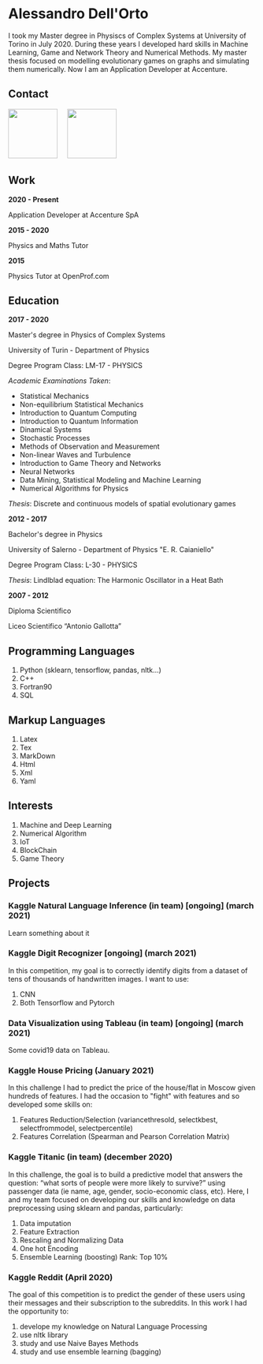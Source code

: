 # Alessandro Dell'Orto

I took my Master degree in Physiscs of Complex Systems at University of Torino in July 2020. During these years I developed hard skills in Machine Learning, Game and Network Theory and Numerical Methods. My master thesis focused on modelling evolutionary games on graphs and simulating them numerically. Now I am an Application Developer at Accenture.

## Contact

[<img src="/assets/email.png" width="100"/>](mailto:alessandrodellorto182@gmail.com)  &nbsp;&nbsp;&nbsp;  [<img src="/assets/linkedin.png" width="100"/>](https://www.linkedin.com/in/alessandro-dell-orto-9100501b6/) 

## Work

**2020 - Present**

Application Developer at Accenture SpA

**2015 - 2020**

Physics and Maths Tutor

**2015**

Physics Tutor at OpenProf.com


## Education

**2017 - 2020**

Master's degree in Physics of Complex Systems

University of Turin - Department of Physics

Degree Program Class: LM-17 - PHYSICS

_Academic Examinations Taken_:
- Statistical Mechanics
- Non-equilibrium Statistical Mechanics
- Introduction to Quantum Computing
- Introduction to Quantum Information
- Dinamical Systems
- Stochastic Processes
- Methods of Observation and Measurement
- Non-linear Waves and Turbulence
- Introduction to Game Theory and Networks
- Neural Networks
- Data Mining, Statistical Modeling and Machine Learning
- Numerical Algorithms for Physics

_Thesis_: Discrete and continuous models of spatial evolutionary games

**2012 - 2017**

Bachelor's degree in Physics

University of Salerno - Department of Physics "E. R. Caianiello"

Degree Program Class: L-30 - PHYSICS

_Thesis_: Lindlblad equation: The Harmonic Oscillator in a Heat Bath

**2007 - 2012**

Diploma Scientifico

Liceo Scientifico “Antonio Gallotta”


## Programming Languages

1. Python (sklearn, tensorflow, pandas, nltk...)
2. C++
3. Fortran90
4. SQL

## Markup Languages

1. Latex
2. Tex
3. MarkDown
4. Html
5. Xml
6. Yaml

## Interests

1. Machine and Deep Learning 
2. Numerical Algorithm 
3. IoT
4. BlockChain
5. Game Theory

## Projects

### Kaggle Natural Language Inference (in team) [ongoing] (march 2021)

Learn something about it

### Kaggle Digit Recognizer [ongoing] (march 2021)

In this competition, my goal is to correctly identify digits from a dataset of tens of thousands of handwritten images. 
I want to use:
 1. CNN
 2. Both Tensorflow and Pytorch

### Data Visualization using Tableau (in team) [ongoing] (march 2021)

Some covid19 data on Tableau.

### Kaggle House Pricing (January 2021)

In this challenge I had to predict the price of the house/flat in Moscow given hundreds of features. I had the occasion to "fight" with features and so developed some skills on:
  1. Features Reduction/Selection (variancethresold, selectkbest, selectfrommodel, selectpercentile)
  2. Features Correlation (Spearman and Pearson Correlation Matrix)

### Kaggle Titanic (in team) (december 2020)

In this challenge, the goal is to build a predictive model that answers the question: “what sorts of people were more likely to survive?” using passenger data (ie name, age, gender, socio-economic class, etc). Here, I and my team focused on developing our skills and knowledge on data preprocessing using sklearn and pandas, particularly:
  1. Data imputation
  2. Feature Extraction
  3. Rescaling and Normalizing Data
  4. One hot Encoding
  5. Ensemble Learning (boosting)
Rank: Top 10%

### Kaggle Reddit (April 2020)

The goal of this competition is to predict the gender of these users using their messages and their subscription to the subreddits.
In this work I had the opportunity to:
  1. develope my knowledge on Natural Language Processing
  2. use nltk library
  3. study and use Naive Bayes Methods
  4. study and use ensemble learning (bagging)


